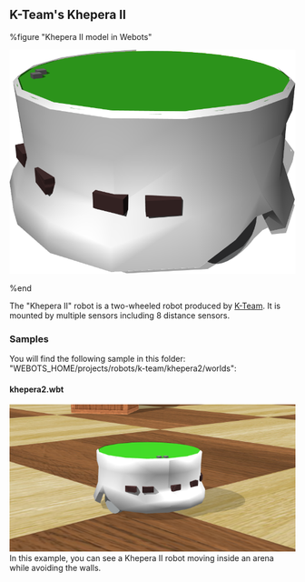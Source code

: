 ## K-Team's Khepera II

%figure "Khepera II model in Webots"

![model.png](images/robots/khepera2/model.png)

%end

The "Khepera II" robot is a two-wheeled robot produced by [K-Team](https://www.k-team.com/mobile-robotics-products/old-products/khepera-ii).
It is mounted by multiple sensors including 8 distance sensors.

### Samples

You will find the following sample in this folder: "WEBOTS\_HOME/projects/robots/k-team/khepera2/worlds":

#### khepera2.wbt

![khepera2.wbt.png](images/robots/khepera2/khepera2.wbt.png) In this example, you can see a Khepera II robot moving inside an arena while avoiding the walls.
